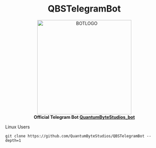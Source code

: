 
<h1 align="center">QBSTelegramBot</h1>

<p align="center">
  <img width="300px" height="300px" src="Images/botProfileREADME.png" alt="BOTLOGO"><br>
  <b>Official Telegram Bot <a href="http://t.me/QuantumByteStudios_bot">QuantumByteStudios_bot</a></b>
</p>

Linux Users
    
    git clone https://github.com/QuantumByteStudios/QBSTelegramBot --depth=1
